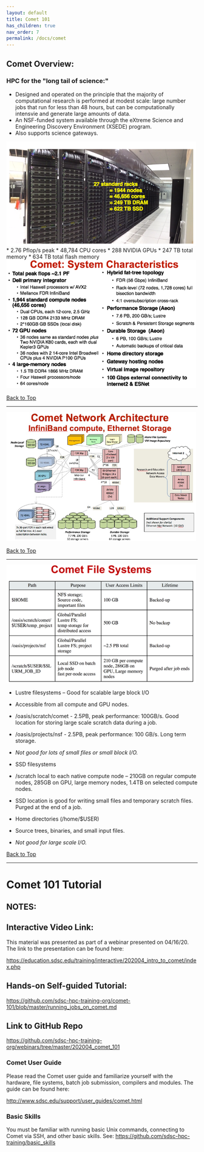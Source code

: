 ```yaml
---
layout: default
title: Comet 101
has_children: true
nav_order: 7
permalink: /docs/comet
---
```


## <a name="overview"></a>Comet Overview:

### HPC for the "long tail of science:"
* Designed and operated on the principle that the majority of computational research is performed at modest scale: large number jobs that run for less than 48 hours, but can be computationally intensvie and generate large amounts of data.
* An NSF-funded system available through the eXtreme Science and Engineering Discovery Environment (XSEDE) program.
* Also supports science gateways.

<img src="images/comet-rack.png" alt="Comet Rack View" width="500px" />
* 2.76 Pflop/s peak
* 48,784 CPU cores
* 288 NVIDIA GPUs
* 247 TB total memory
* 634 TB total flash memory


<img src="images/comet-characteristics.png" alt="Comet System Characteristics" width="500px" />

[Back to Top](#top)
<hr>

<a name="network-arch"></a><img src="images/comet-network-arch.png" alt="Comet Network Architecture" width="500px" />

[Back to Top](#top)
<hr>

<a name="file-systems"></a><img src="images/comet-file-systems.png" alt="Comet File Systems" width="500px" />
* Lustre filesystems – Good for scalable large block I/O
* Accessible from all compute and GPU nodes.
* /oasis/scratch/comet - 2.5PB, peak performance: 100GB/s. Good location for storing large scale scratch data during a job.
* /oasis/projects/nsf - 2.5PB, peak performance: 100 GB/s. Long term storage.
* *Not good for lots of small files or small block I/O.*

* SSD filesystems
* /scratch local to each native compute node – 210GB on regular compute nodes, 285GB on GPU, large memory nodes, 1.4TB on selected compute nodes.
* SSD location is good for writing small files and temporary scratch files. Purged at the end of a job.

* Home directories (/home/$USER)
* Source trees, binaries, and small input files.
* *Not good for large scale I/O.*


[Back to Top](#top)
<hr>

# Comet 101 Tutorial

## NOTES:

## Interactive Video Link:
This material was presented as part of a webinar presented on 04/16/20.
The link to the presentation can be found here:

https://education.sdsc.edu/training/interactive/202004_intro_to_comet/index.php

## Hands-on Self-guided Tutorial:

https://github.com/sdsc-hpc-training-org/comet-101/blob/master/running_jobs_on_comet.md

## Link to GitHub Repo
https://github.com/sdsc-hpc-training-org/webinars/tree/master/202004_comet_101

### Comet User Guide
Please read the Comet user guide and familiarize yourself with the hardware, file systems, batch job submission, compilers and modules. The guide can be found here:

http://www.sdsc.edu/support/user_guides/comet.html

### Basic Skills
You must be familiar with running basic Unix commands, connecting to Comet via SSH, and other basic skills. See:
https://github.com/sdsc-hpc-training/basic_skills

